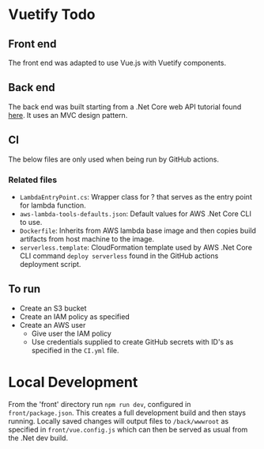 # Vuetify Todo 

## Front end

The front end was adapted to use Vue.js with Vuetify components.

## Back end

The back end was built starting from a .Net Core web API tutorial found [here](https://docs.microsoft.com/en-us/aspnet/core/tutorials/first-web-api?view=aspnetcore-5.0&tabs=visual-studio-code).
It uses an MVC design pattern.

## CI
The below files are only used when being run by GitHub actions.

### Related files

- `LambdaEntryPoint.cs`: Wrapper class for ? that serves as the entry point for lambda function. 
- `aws-lambda-tools-defaults.json`: Default values for AWS .Net Core CLI to use.
- `Dockerfile`: Inherits from AWS lambda base image and then copies build artifacts from host machine to the image.
- `serverless.template`: CloudFormation template used by AWS .Net Core CLI command `deploy serverless` found in the GitHub actions deployment script.

## To run

- Create an S3 bucket
- Create an IAM policy as specified
- Create an AWS user
    - Give user the IAM policy
    - Use credentials supplied to create GitHub secrets with ID's as specified in the `CI.yml` file.

# Local Development

From the 'front' directory run `npm run dev`, configured in `front/package.json`. This creates a full development build and then stays running. Locally saved changes will output files to `/back/wwwroot` as specified in `front/vue.config.js` which can then be served as usual from the .Net dev build.